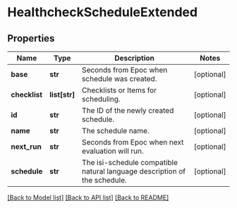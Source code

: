 # HealthcheckScheduleExtended

## Properties
Name | Type | Description | Notes
------------ | ------------- | ------------- | -------------
**base** | **str** | Seconds from Epoc when schedule was created. | [optional] 
**checklist** | **list[str]** | Checklists or Items for scheduling. | [optional] 
**id** | **str** | The ID of the newly created schedule. | [optional] 
**name** | **str** | The schedule name. | [optional] 
**next_run** | **str** | Seconds from Epoc when next evaluation will run. | [optional] 
**schedule** | **str** | The isi-schedule compatible natural language description of the schedule. | [optional] 

[[Back to Model list]](../README.md#documentation-for-models) [[Back to API list]](../README.md#documentation-for-api-endpoints) [[Back to README]](../README.md)


